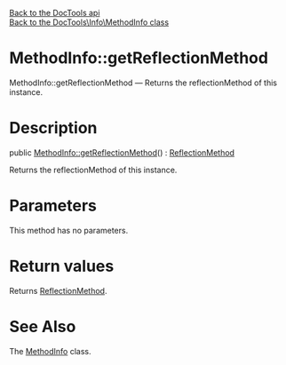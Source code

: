 [Back to the DocTools api](https://github.com/lingtalfi/DocTools/blob/master/doc/api/DocTools.md)<br>
[Back to the DocTools\Info\MethodInfo class](https://github.com/lingtalfi/DocTools/blob/master/doc/api/DocTools/Info/MethodInfo.md)


MethodInfo::getReflectionMethod
================



MethodInfo::getReflectionMethod — Returns the reflectionMethod of this instance.




Description
================


public [MethodInfo::getReflectionMethod](https://github.com/lingtalfi/DocTools/blob/master/doc/api/DocTools/Info/MethodInfo/getReflectionMethod.md)() : [ReflectionMethod](http://php.net/manual/en/class.reflectionmethod.php)




Returns the reflectionMethod of this instance.




Parameters
================

This method has no parameters.


Return values
================

Returns [ReflectionMethod](http://php.net/manual/en/class.reflectionmethod.php).







See Also
================

The [MethodInfo](https://github.com/lingtalfi/DocTools/blob/master/doc/api/DocTools/Info/MethodInfo.md) class.
